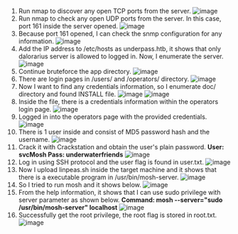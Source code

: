 1. Run nmap to discover any open TCP ports from the server.
![image](https://github.com/user-attachments/assets/408c476e-4aae-4bb5-a5c6-b5120a6e0f3d)
2. Run nmap to check any open UDP ports from the server. In this case, port 161 inside the server opened.
![image](https://github.com/user-attachments/assets/846c3b20-7250-4008-b121-3da3988175ca)
3. Because port 161 opened, I can check the snmp configuration for any information. 
![image](https://github.com/user-attachments/assets/66723d0f-b0ed-4b03-917a-e9796e3923d6)
4. Add the IP address to /etc/hosts as underpass.htb, it shows that only dalorarius server is allowed to logged in. Now, I enumerate the server.
![image](https://github.com/user-attachments/assets/0f4efc05-b65e-405f-b2e4-1622f7f68fb5)
5. Continue bruteforce the app directory.
![image](https://github.com/user-attachments/assets/1286c1ff-322a-4d59-871b-a68dee095436)
6. There are login pages in /users/ and /operators/ directory.
![image](https://github.com/user-attachments/assets/48765762-e21e-42a0-9a30-bb1bf5108921)
7. Now I want to find any credentials information, so I enumerate doc/ directory and found INSTALL file.
![image](https://github.com/user-attachments/assets/2a74a5b4-dea8-49d4-afa2-1bb1464be55f)
![image](https://github.com/user-attachments/assets/47ebd5a8-532d-4e43-bcdb-820d0c587301)
8. Inside the file, there is a credentials information within the operators login page.
![image](https://github.com/user-attachments/assets/3fe7fea6-fb67-4f6d-ba2a-aa827eea19db)
9. Logged in into the operators page with the provided credentials.
![image](https://github.com/user-attachments/assets/34fe46ea-929b-4476-b39b-def5aedfa82b)
10. There is 1 user inside and consist of MD5 password hash and the username.
![image](https://github.com/user-attachments/assets/0f0141f1-8bd8-48b8-8152-9444397a6612)
11. Crack it with Crackstation and obtain the user's plain password.
**User: svcMosh
Pass: underwaterfriends**
![image](https://github.com/user-attachments/assets/d6c83c16-3a75-4485-bd8e-54d781610b08)
12. Log in using SSH protocol and the user flag is found in user.txt.
![image](https://github.com/user-attachments/assets/a406d693-4fcb-4ba8-861f-9ce4d07c928b)
13. Now I upload linpeas.sh inside the target machine and it shows that there is a executable program in /usr/bin/mosh-server.
![image](https://github.com/user-attachments/assets/95e84464-9951-4cf6-aa53-82d33feeeaac)
14. So I tried to run mosh and it shows below.
![image](https://github.com/user-attachments/assets/c2d42834-fdf0-42f1-b751-24ae3d84ab85)
15. From the help information, it shows that I can use sudo privilege with server parameter as shown below.
**Command: mosh --server="sudo /usr/bin/mosh-server" localhost**
![image](https://github.com/user-attachments/assets/ce8a9f99-9340-44f8-8c74-0882597457a1)
16. Successfully get the root privilege, the root flag is stored in root.txt. <br>
![image](https://github.com/user-attachments/assets/dd090ba0-9186-4107-8de5-ab481d3001b3)




































